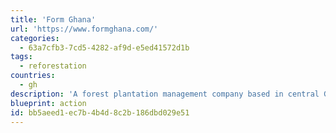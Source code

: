 ```yaml
---
title: 'Form Ghana'
url: 'https://www.formghana.com/'
categories:
  - 63a7cfb3-7cd5-4282-af9d-e5ed41572d1b
tags:
  - reforestation
countries:
  - gh
description: 'A forest plantation management company based in central Ghana that provides services in the field of reforestation of degraded Forest Reserves and plantation management.'
blueprint: action
id: bb5aeed1-ec7b-4b4d-8c2b-186dbd029e51
---
```

